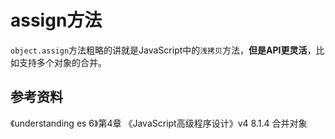 # assign方法

`object.assign`方法粗略的讲就是JavaScript中的`浅拷贝`方法，**但是API更灵活**，比如支持多个对象的合并。
## 参考资料

《understanding es 6》第4章
《JavaScript高级程序设计》v4 8.1.4 合并对象
